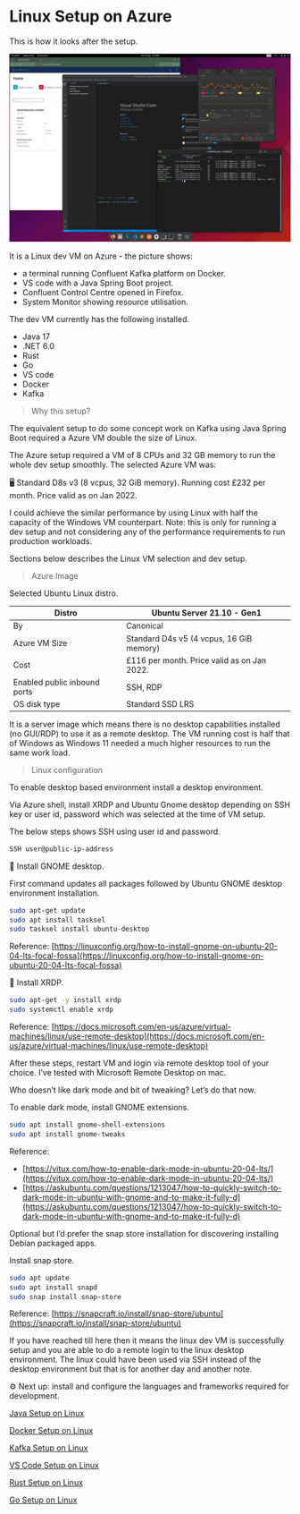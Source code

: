 # Linux Setup on Azure

This is how it looks after the setup.

![Untitled](Linux%20Setup%20on%20Azure%207100b190bfac4cc2a089ec436d50a95b/Untitled.png)

It is a Linux dev VM on Azure - the picture shows:

- a terminal running Confluent Kafka platform on Docker.
- VS code with a Java Spring Boot project.
- Confluent Control Centre opened in Firefox.
- System Monitor showing resource utilisation.

The dev VM currently has the following installed.

- Java 17
- .NET 6.0
- Rust
- Go
- VS code
- Docker
- Kafka

> Why this setup?
> 

The equivalent setup to do some concept work on Kafka using Java Spring Boot required a Azure VM double the size of Linux. 

The Azure setup required a VM of 8 CPUs and 32 GB memory to run the whole dev setup smoothly. The selected Azure VM was:

<aside>
🖥️ Standard D8s v3 (8 vcpus, 32 GiB memory). Running cost £232 per month.
Price valid as on Jan 2022.

</aside>

I could achieve the similar performance by using Linux with half the capacity of the Windows VM counterpart. Note: this is only for running a dev setup and not considering any of the performance requirements to run production workloads.

Sections below describes the Linux VM selection and dev setup.

> Azure Image
> 

Selected Ubuntu Linux distro.

| Distro | Ubuntu Server 21.10 - Gen1 |
| --- | --- |
| By | Canonical |
| Azure VM Size | Standard D4s v5 (4 vcpus, 16 GiB memory) |
| Cost | £116 per month. Price valid as on Jan 2022. |
| Enabled public inbound ports | SSH, RDP |
| OS disk type | Standard SSD LRS |

It is a server image which means there is no desktop capabilities installed (no GUI/RDP) to use it as a remote desktop. The VM running cost is half that of Windows as Windows 11 needed a much higher resources to run the same work load.

> Linux configuration
> 

To enable desktop based environment install a desktop environment.

Via Azure shell, install XRDP and Ubuntu Gnome desktop depending on SSH key or user id, password which was selected at the time of VM setup. 

The below steps shows SSH using user id and password.

```bash
SSH user@public-ip-address
```

🔶 Install GNOME desktop.

First command updates all packages followed by Ubuntu GNOME desktop environment installation.

```bash
sudo apt-get update
sudo apt install tasksel
sudo tasksel install ubuntu-desktop
```

Reference: [https://linuxconfig.org/how-to-install-gnome-on-ubuntu-20-04-lts-focal-fossa](https://linuxconfig.org/how-to-install-gnome-on-ubuntu-20-04-lts-focal-fossa)

🔶 Install XRDP.

```bash
sudo apt-get -y install xrdp
sudo systemctl enable xrdp
```

Reference:  [https://docs.microsoft.com/en-us/azure/virtual-machines/linux/use-remote-desktop](https://docs.microsoft.com/en-us/azure/virtual-machines/linux/use-remote-desktop)

After these steps, restart VM and login via remote desktop tool of your choice. I’ve tested with Microsoft Remote Desktop on mac.

Who doesn’t like dark mode and bit of tweaking? Let’s do that now.

To enable dark mode, install GNOME extensions.

```bash
sudo apt install gnome-shell-extensions
sudo apt install gnome-tweaks
```

Reference: 

- [https://vitux.com/how-to-enable-dark-mode-in-ubuntu-20-04-lts/](https://vitux.com/how-to-enable-dark-mode-in-ubuntu-20-04-lts/)
- [https://askubuntu.com/questions/1213047/how-to-quickly-switch-to-dark-mode-in-ubuntu-with-gnome-and-to-make-it-fully-d](https://askubuntu.com/questions/1213047/how-to-quickly-switch-to-dark-mode-in-ubuntu-with-gnome-and-to-make-it-fully-d)

Optional but I’d prefer the snap store installation for discovering installing Debian packaged apps.

Install snap store.

```bash
sudo apt update
sudo apt install snapd
sudo snap install snap-store
```

Reference: [https://snapcraft.io/install/snap-store/ubuntu](https://snapcraft.io/install/snap-store/ubuntu)

If you have reached till here then it means the linux dev VM is successfully setup and you are able to do a remote login to the linux desktop environment. The linux could have been used via SSH instead of the desktop environment but that is for another day and another note.

⚙️ Next up: install and configure the languages and frameworks required for development.

[Java Setup on Linux](Linux%20Setup%20on%20Azure%207100b190bfac4cc2a089ec436d50a95b/Java%20Setup%20on%20Linux%2036774edcda1343ae9bb9cfde10cdba6c)

[Docker Setup on Linux](Linux%20Setup%20on%20Azure%207100b190bfac4cc2a089ec436d50a95b/Docker%20Setup%20on%20Linux%20b60c631d0f0b40288a4bb64b6aac82c8)

[Kafka Setup on Linux](Linux%20Setup%20on%20Azure%207100b190bfac4cc2a089ec436d50a95b/Kafka%20Setup%20on%20Linux%2013001e06272949d8ab85130d54c98e62)

[VS Code Setup on Linux](Linux%20Setup%20on%20Azure%207100b190bfac4cc2a089ec436d50a95b/VS%20Code%20Setup%20on%20Linux%20e92fb84f2c914205bb007c42a40d0d98)

[Rust Setup on Linux](Linux%20Setup%20on%20Azure%207100b190bfac4cc2a089ec436d50a95b/Rust%20Setup%20on%20Linux%2060e78ad557de49dcbb2e1c36cf243ef8)

[Go Setup on Linux](Linux%20Setup%20on%20Azure%207100b190bfac4cc2a089ec436d50a95b/Go%20Setup%20on%20Linux%2048d8dc5ba5d34a538c2baee6dd935aef)